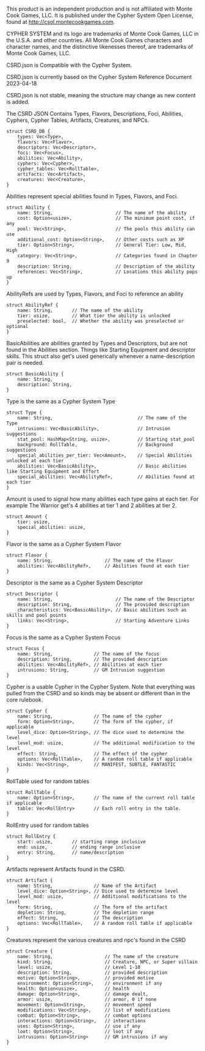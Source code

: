 This product is an independent production and is not affiliated with Monte Cook Games,
LLC. It is published under the Cypher System Open License, found at
http://csol.montecookgames.com.

CYPHER SYSTEM and its logo are trademarks of Monte Cook Games, LLC in the U.S.A.
and other countries. All Monte Cook Games characters and character names, and the
distinctive likenesses thereof, are trademarks of Monte Cook Games, LLC.

CSRD.json is Compatible with the Cypher System.

CSRD.json is currently based on the Cypher System Reference Document 2023-04-18

CSRD.json is not stable, meaning the structure may change as new content is added.

The CSRD JSON Contains Types, Flavors, Descriptions, Foci, Abilities, Cyphers, Cypher Tables, Artifacts, Creatures, and NPCs.

```
struct CSRD_DB {
    types: Vec<Type>,
    flavors: Vec<Flavor>,
    descriptors: Vec<Descriptor>,
    foci: Vec<Focus>,
    abilities: Vec<Ability>,
    cyphers: Vec<Cypher>,
    cypher_tables: Vec<RollTable>,
    artifacts: Vec<Artifact>,
    creatures: Vec<Creature>,
}
```

Abilities represent special abilities found in Types, Flavors, and Foci.

```
struct Ability {
    name: String,                       // The name of the ability
    cost: Option<usize>,                // The minimum point cost, if any
    pool: Vec<String>,                  // The pools this ability can use
    additional_cost: Option<String>,    // Other costs such as XP
    tier: Option<String>,               // General Tier: Low, Mid, High
    category: Vec<String>,              // Categories found in Chapter 9
    description: String,                // Description of the ability
    references: Vec<String>,            // Locations this ability pops up
}
```

AbilityRefs are used by Types, Flavors, and Foci to reference an ability

```
struct AbilityRef {
    name: String,       // The name of the ability
    tier: usize,        // What tier the ability is unlocked
    preselected: bool,  // Whether the ability was preselected or optional
}
```

BasicAbilities are abilities granted by Types and Descriptors, but are not found
in the Abilities section. Things like Starting Equipment and descriptor skills.
This struct also get's used generically whenever a name-description pair is needed.

```
struct BasicAbility {
    name: String,
    description: String,
}
```

Type is the same as a Cypher System Type

```
struct Type {
    name: String,                               // The name of the Type
    intrusions: Vec<BasicAbility>,              // Intrusion suggestions
    stat_pool: HashMap<String, usize>,          // Starting stat_pool
    background: RollTable,                      // Background suggestions
    special_abilities_per_tier: Vec<Amount>,    // Special Abilities unlocked at each tier
    abilities: Vec<BasicAbility>,               // Basic abilities like Starting Equipment and Effort
    special_abilities: Vec<AbilityRef>,         // Abilities found at each tier
}
```

Amount is used to signal how many abilities each type gains at each tier. For example
The Warrior get's 4 abilities at tier 1 and 2 abilities at tier 2.
```
struct Amount {
    tier: usize,
    special_abilities: usize,
}
```
Flavor is the same as a Cypher System Flavor
```
struct Flavor {
    name: String,                   // The name of the Flavor
    abilities: Vec<AbilityRef>,     // Abilities found at each tier
}
```
Descriptor is the same as a Cypher System Descriptor
```
struct Descriptor {
    name: String,                       // The name of the Descriptor
    description: String,                // The provided description
    characteristics: Vec<BasicAbility>, // Basic abilities such as skills and pool points
    links: Vec<String>,                 // Starting Adventure Links
}
```

Focus is the same as a Cypher System Focus
```
struct Focus {
    name: String,               // The name of the focus
    description: String,        // The provided description
    abilities: Vec<AbilityRef>, // Abilities at each tier
    intrusions: String,         // GM Intrusion suggestion
}
```

Cypher is a usable Cypher in the Cypher System. Note that everything was pulled from the CSRD and so kinds may be absent or different than in the core rulebook.
```
struct Cypher {
    name: String,               // The name of the cypher
    form: Option<String>,       // The form of the cypher, if applicable
    level_dice: Option<String>, // The dice used to determine the level
    level_mod: usize,           // The additional modification to the level
    effect: String,             // The effect of the cypher
    options: Vec<RollTable>,    // A random roll table if applicable
    kinds: Vec<String>,         // MANIFEST, SUBTLE, FANTASTIC
}
```

RollTable used for random tables
```
struct RollTable {
    name: Option<String>,       // The name of the current roll table if applicable
    table: Vec<RollEntry>       // Each roll entry in the table.
}
```

RollEntry used for random tables
```
struct RollEntry {
    start: usize,       // starting range inclusive
    end: usize,         // ending range inclusive
    entry: String,      // name/description
}
```

Artifacts represent Artifacts found in the CSRD.
```
struct Artifact {
    name: String,               // Name of the Artifact
    level_dice: Option<String>, // Dice used to determine level
    level_mod: usize,           // Additional modifications to the level
    form: String,               // The form of the artifact
    depletion: String,          // The depletion range
    effect: String,             // The description
    options: Vec<RollTable>,    // A random roll table if applicable
}
```

Creatures represent the various creatures and npc's found in the CSRD
```
struct Creature {
    name: String,                   // The name of the creature
    kind: String,                   // Creature, NPC, or Super villain
    level: usize,                   // Level 1-10
    description: String,            // provided description
    motive: Option<String>,         // provided motive
    environment: Option<String>,    // environment if any
    health: Option<usize>,          // health
    damage: Option<String>,         // damage dealt,
    armor: usize,                   // armor, 0 if none
    movement: Option<String>,       // movement speed
    modifications: Vec<String>,     // list of modifications
    combat: Option<String>,         // combat options
    interactions: Option<String>,   // interactions
    uses: Option<String>,           // use if any
    loot: Option<String>,           // loot if any
    intrusions: Option<String>      // GM intrusions if any
}
```
